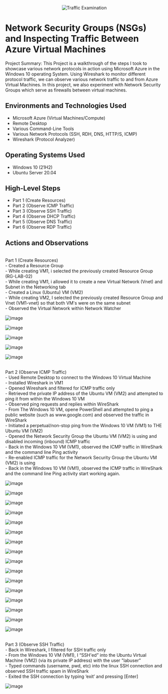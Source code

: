 <p align="center">
<img src="https://i.imgur.com/Ua7udoS.png" alt="Traffic Examination"/>
</p>

<h1>Network Security Groups (NSGs) and Inspecting Traffic Between Azure Virtual Machines</h1>
Project Summary: This Project is a walkthrough of the steps I took to showcase various network protocols in action using Microsoft Azure in the Windows 10 operating System. Using Wireshark to monitor different protocol traffic, we can observe various network traffic to and from Azure Virtual Machines. In this project, we also experiment with Network Security Groups which serve as firewalls between virtual machines.


<h2>Environments and Technologies Used</h2>

- Microsoft Azure (Virtual Machines/Compute)
- Remote Desktop
- Various Command-Line Tools
- Various Network Protocols (SSH, RDH, DNS, HTTP/S, ICMP)
- Wireshark (Protocol Analyzer)

<h2>Operating Systems Used </h2>

- Windows 10 (21H2)
- Ubuntu Server 20.04

<h2>High-Level Steps</h2>

- Part 1 (Create Resources)
- Part 2 (Observe ICMP Traffic)
- Part 3 (Observe SSH Traffic)
- Part 4 (Observe DHCP Traffic)
- Part 5 (Observe DNS Traffic)
- Part 6 (Observe RDP Traffic)

<h2>Actions and Observations</h2>

<p>
<br>Part 1 (Create Resources) </b>
  <br> - Created a Resource Group </b>
  <br> - While creating VM1, i selected the previously created Resource Group (RG-LAB-02)  </b>
  <br> - While creating VM1, i allowed it to create a new Virtual Network (Vnet) and Subnet in the Networking tab </b>
  <br> - Created a Linux (Ubuntu) VM (VM2) </b>
  <br> - While creating VM2, I selected the previously created Resource Group and Vnet (VM1-vnet) so that both VM's were on the same subnet </b>
  <br> - Observed the Virtual Network within Network Watcher </b>
</p>

![image](https://github.com/user-attachments/assets/e007815c-88b7-4193-a16c-6e7558048362)

![image](https://github.com/user-attachments/assets/1e2dd2f7-adee-4412-9612-43d158ec113a)

![image](https://github.com/user-attachments/assets/d3be7b2a-76d3-4692-868c-366f086df230)

![image](https://github.com/user-attachments/assets/1795913d-dca0-4b9d-97da-90bd28cc69a4)

![image](https://github.com/user-attachments/assets/e9f5960b-5801-49d3-bf93-01732c1fc63d)

<p>
<br> Part 2 (Observe ICMP Traffic) </b>
  <br> - Used Remote Desktop to connect to the Windows 10 Virtual Machine </b>
  <br> - Installed Wireshark in VM1 </b>
  <br> - Opened Wireshark and filtered for ICMP traffic only </b>
  <br> - Retrieved the private IP address of the Ubuntu VM (VM2) and attempted to ping it from within the Windows 10 VM
 </b>
  <br> - Observed ping requests and replies within WireShark </b>
  <br> - From The Windows 10 VM, opene PowerShell and attempted to ping a public website (such as www.google.com) and observed the traffic in WireShark </b>
  <br> - Initiated a perpetual/non-stop ping from the Windows 10 VM (VM1) to THE Ubuntu VM (VM2)
 </b>
 <br> - Opened the Network Security Group the Ubuntu VM (VM2) is using and disabled incoming (inbound) ICMP traffic
 </b>
  <br> - Back in the Windows 10 VM (VM1), observed the ICMP traffic in WireShark and the command line Ping activity
 </b>
 <br> - Re-enabled ICMP traffic for the Network Security Group the Ubuntu VM (VM2) is using
 </b>
  <br> - Back in the Windows 10 VM (VM1), observed the ICMP traffic in WireShark and the command line Ping activity start working again.
 </b>
</p>

![image](https://github.com/user-attachments/assets/b6b31246-e091-4be4-8b51-6832bd5df1f4)

![image](https://github.com/user-attachments/assets/7a23f59a-4a9d-430f-955c-f97ac24f5779)

![image](https://github.com/user-attachments/assets/e45250e8-7904-4bcf-9bf0-2be3c66810fe)

![image](https://github.com/user-attachments/assets/fe3a1835-2db5-41c4-8023-733e44b81aeb)

![image](https://github.com/user-attachments/assets/2bbfc85e-1485-4a3a-882b-06167cb32e32)

![image](https://github.com/user-attachments/assets/fbdef5a1-92d2-4441-8898-52b65b0febfc)

![image](https://github.com/user-attachments/assets/555ea711-e927-4818-9e27-84870ac3795d)

![image](https://github.com/user-attachments/assets/eae0fa05-a0a2-42e5-aa4e-787152940e91)

![image](https://github.com/user-attachments/assets/a3ea863b-f95e-4a53-8c9d-1134d60b874b)

![image](https://github.com/user-attachments/assets/f0841804-f369-46a9-a7ae-0f9ad3fbd540)

![image](https://github.com/user-attachments/assets/cff290a9-77e5-4632-928a-76c2007592f0)

![image](https://github.com/user-attachments/assets/d5fd7e60-9b54-4c84-8ce5-edd0f09d42ee)

![image](https://github.com/user-attachments/assets/6f5ead30-15c2-44d1-b1a2-e47c6311487b)

![image](https://github.com/user-attachments/assets/9c272f49-257c-449f-bac9-224a23f1b8c8)

![image](https://github.com/user-attachments/assets/5c6e7e1e-9bdd-4428-a956-d0c1f73c3435)

![image](https://github.com/user-attachments/assets/4cbd5813-aa98-4af3-b790-c2f901479fab)

<p>
<br> Part 3 (Observe SSH Traffic) </b>
  <br> - Back in Wireshark, I filtered for SSH traffic only </b>
  <br> - From the Windows 10 VM (VM1), I “SSH'ed” into the Ubuntu Virtual Machine (VM2) (via its private IP address) with the user "labuser"
  </b>
  <br> - Typed commands (username, pwd, etc) into the linux SSH connection and observed SSH traffic spam in WireShark
 </b>
 <br> - Exited the SSH connection by typing ‘exit’ and pressing [Enter]
 </b>
</p>

![image](https://github.com/user-attachments/assets/1adbe6c4-81c3-46c0-8ecd-88f42b27751d)


